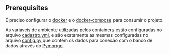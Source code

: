 ## Prerequisites

É preciso configurar o [docker](https://docs.docker.com/) e o [docker-compose](https://docs.docker.com/compose/) para consumir o projeto.

As variáveis de ambiente utilizadas pelos containers estão configuradas no arquivo [cadastro.yml](cadastro.yml), e são exatamente as mesmas configuradas no arquivo [config.py](cadastro_clientes/config.py) que contém os dados para conexão com o banco de dados através do [Pymongo](https://pymongo.readthedocs.io/en/stable/).
